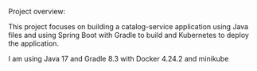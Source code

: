 

Project overview:

This project focuses on building a catalog-service application using Java files and using Spring Boot with Gradle to build and Kubernetes to deploy the application.

 I am using Java 17 and Gradle 8.3 with Docker 4.24.2 and minikube


